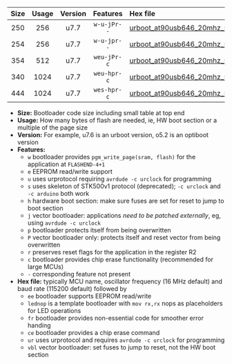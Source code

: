 |Size|Usage|Version|Features|Hex file|
|:-:|:-:|:-:|:-:|:--|
|250|256|u7.7|`w-u-jPr--`|[urboot_at90usb646_20mhz_500000bps_lednop_ur_vbl.hex](https://raw.githubusercontent.com/stefanrueger/urboot.hex/main/mcus/at90usb646/fcpu_20mhz/500000_bps/urboot_at90usb646_20mhz_500000bps_lednop_ur_vbl.hex)|
|254|256|u7.7|`w-u-jpr--`|[urboot_at90usb646_20mhz_500000bps_lednop_fr_ur_vbl.hex](https://raw.githubusercontent.com/stefanrueger/urboot.hex/main/mcus/at90usb646/fcpu_20mhz/500000_bps/urboot_at90usb646_20mhz_500000bps_lednop_fr_ur_vbl.hex)|
|354|512|u7.7|`weu-jPr-c`|[urboot_at90usb646_20mhz_500000bps_ee_lednop_fr_ce_ur_vbl.hex](https://raw.githubusercontent.com/stefanrueger/urboot.hex/main/mcus/at90usb646/fcpu_20mhz/500000_bps/urboot_at90usb646_20mhz_500000bps_ee_lednop_fr_ce_ur_vbl.hex)|
|340|1024|u7.7|`weu-hpr-c`|[urboot_at90usb646_20mhz_500000bps_ee_lednop_fr_ce_ur.hex](https://raw.githubusercontent.com/stefanrueger/urboot.hex/main/mcus/at90usb646/fcpu_20mhz/500000_bps/urboot_at90usb646_20mhz_500000bps_ee_lednop_fr_ce_ur.hex)|
|444|1024|u7.7|`wes-hpr-c`|[urboot_at90usb646_20mhz_500000bps_ee_lednop_fr_ce.hex](https://raw.githubusercontent.com/stefanrueger/urboot.hex/main/mcus/at90usb646/fcpu_20mhz/500000_bps/urboot_at90usb646_20mhz_500000bps_ee_lednop_fr_ce.hex)|

- **Size:** Bootloader code size including small table at top end
- **Usage:** How many bytes of flash are needed, ie, HW boot section or a multiple of the page size
- **Version:** For example, u7.6 is an urboot version, o5.2 is an optiboot version
- **Features:**
  + `w` bootloader provides `pgm_write_page(sram, flash)` for the application at `FLASHEND-4+1`
  + `e` EEPROM read/write support
  + `u` uses urprotocol requiring `avrdude -c urclock` for programming
  + `s` uses skeleton of STK500v1 protocol (deprecated); `-c urclock` and `-c arduino` both work
  + `h` hardware boot section: make sure fuses are set for reset to jump to boot section
  + `j` vector bootloader: applications *need to be patched externally*, eg, using `avrdude -c urclock`
  + `p` bootloader protects itself from being overwritten
  + `P` vector bootloader only: protects itself and reset vector from being overwritten
  + `r` preserves reset flags for the application in the register R2
  + `c` bootloader provides chip erase functionality (recommended for large MCUs)
  + `-` corresponding feature not present
- **Hex file:** typically MCU name, oscillator frequency (16 MHz default) and baud rate (115200 default) followed by
  + `ee` bootloader supports EEPROM read/write
  + `lednop` is a template bootloader with `mov rx,rx` nops as placeholders for LED operations
  + `fr` bootloader provides non-essential code for smoother error handing
  + `ce` bootloader provides a chip erase command
  + `ur` uses urprotocol and requires `avrdude -c urclock` for programming
  + `vbl` vector bootloader: set fuses to jump to reset, not the HW boot section
